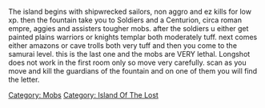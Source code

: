 The island begins with shipwrecked sailors, non aggro and ez kills for
low xp. then the fountain take you to Soldiers and a Centurion, circa
roman empre, aggies and assisters tougher mobs. after the soldiers u
either get painted plains warriors or knights templar both moderately
tuff. next comes either amazons or cave trolls both very tuff and then
you come to the samurai level. this is the last one and the mobs are
VERY lethal. Longshot does not work in the first room only so move very
carefully. scan as you move and kill the guardians of the fountain and
on one of them you will find the letter.

[Category: Mobs](Category:_Mobs "wikilink") [Category: Island Of The
Lost](Category:_Island_Of_The_Lost "wikilink")
